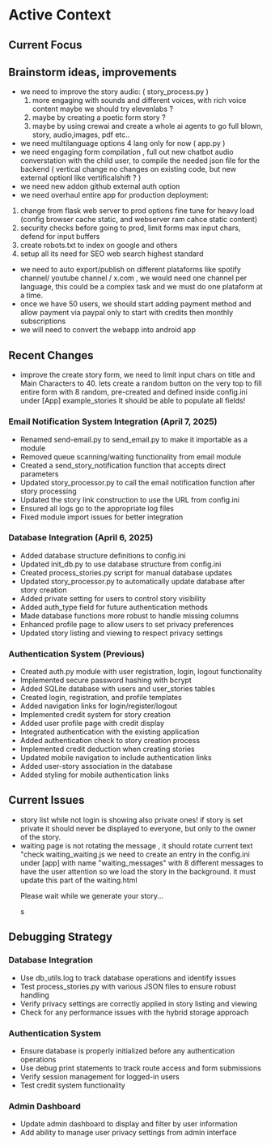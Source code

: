 # Active Context

## Current Focus



## Brainstorm ideas, improvements
 - we need to improve the story audio: ( story_process.py ) 
   1. more engaging with sounds and different voices, with rich voice content
 maybe we should try elevenlabs ?  
   2. maybe by creating a poetic form story ? 
   3. maybe by using crewai and create a whole ai agents to go full blown, story, audio,images, pdf etc..
 - we need multilanguage options 4 lang only for now ( app.py ) 
 - we need engaging form compilation , full out new chatbot audio converstation with the child user, to compile
 the needed json file for the backend ( vertical change no changes on existing code, but new external optionl like vertificalshift ? )
 - we need new addon github external auth option 
 - we need overhaul entire app for production deployment:
  1. change from flask web server to prod options fine tune for heavy load (config browser cache static, and webserver ram cahce static content)
  2. security checks before going to prod, limit forms max input chars, defend for input buffers
  3. create robots.txt to index on google and others
  4. setup all its need for SEO web search highest standard
  - we need to auto export/publish on different plataforms like spotify channel/ youtube channel / x.com , we would need one channel per language, this could be a complex task and we must do one plataform at a time.
  - once we have 50 users, we should start adding payment method and allow payment via paypal only to start with credits then monthly subscriptions
  - we will need to convert the webapp into android app 

## Recent Changes
- improve the create story form, we need to limit input chars on title and Main Characters  to 40.
lets create a random button on the very top to fill entire form with 8 random, pre-created and defined inside config.ini under [App] example_stories It should be able to populate all fields!

### Email Notification System Integration (April 7, 2025)
- Renamed send-email.py to send_email.py to make it importable as a module
- Removed queue scanning/waiting functionality from email module
- Created a send_story_notification function that accepts direct parameters
- Updated story_processor.py to call the email notification function after story processing
- Updated the story link construction to use the URL from config.ini
- Ensured all logs go to the appropriate log files
- Fixed module import issues for better integration

### Database Integration (April 6, 2025)
- Added database structure definitions to config.ini
- Updated init_db.py to use database structure from config.ini
- Created process_stories.py script for manual database updates
- Updated story_processor.py to automatically update database after story creation
- Added private setting for users to control story visibility
- Added auth_type field for future authentication methods
- Made database functions more robust to handle missing columns
- Enhanced profile page to allow users to set privacy preferences
- Updated story listing and viewing to respect privacy settings

### Authentication System (Previous)
- Created auth.py module with user registration, login, logout functionality
- Implemented secure password hashing with bcrypt
- Added SQLite database with users and user_stories tables
- Created login, registration, and profile templates
- Added navigation links for login/register/logout
- Implemented credit system for story creation
- Added user profile page with credit display
- Integrated authentication with the existing application
- Added authentication check to story creation process
- Implemented credit deduction when creating stories
- Updated mobile navigation to include authentication links
- Added user-story association in the database
- Added styling for mobile authentication links

## Current Issues
- story list while not login is showing also private ones! if story is set private it should never be displayed to everyone, but only to the owner of the story.
- waiting page is not rotating the message , it should rotate current text "check waiting_waiting.js we need to create an entry in the config.ini under [app] with name "waiting_messages" with 8 different messages to have the user attention so we load the story in the background. it must update this part of the waiting.html <div class="status-message"> <p>Please wait while we generate your story...</p>    </div> s

## Debugging Strategy

### Database Integration
- Use db_utils.log to track database operations and identify issues
- Test process_stories.py with various JSON files to ensure robust handling
- Verify privacy settings are correctly applied in story listing and viewing
- Check for any performance issues with the hybrid storage approach

### Authentication System
- Ensure database is properly initialized before any authentication operations
- Use debug print statements to track route access and form submissions
- Verify session management for logged-in users
- Test credit system functionality

### Admin Dashboard
- Update admin dashboard to display and filter by user information
- Add ability to manage user privacy settings from admin interface
